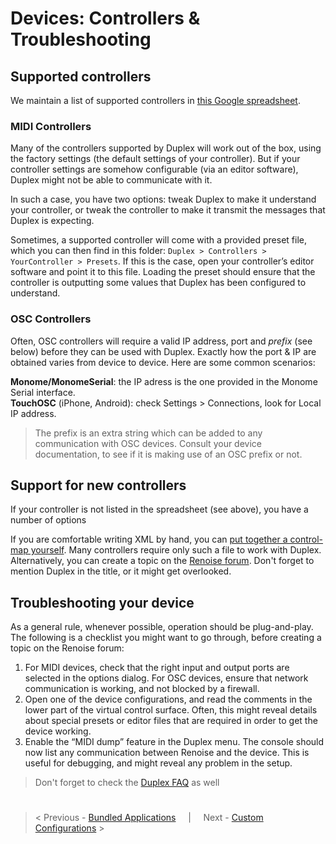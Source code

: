 # Devices: Controllers & Troubleshooting

## Supported controllers

We maintain a list of supported controllers in [this Google spreadsheet](https://docs.google.com/spreadsheet/ccc?key=0AkXQ8SxsnmZKdHZwTVVkUnh0WUxfOEtYblhMbWp6R3c&hl=en#gid=0). 

### MIDI Controllers

Many of the controllers supported by Duplex will work out of the box, using the factory settings (the default settings of your controller). But if your controller settings are somehow configurable (via an editor software), Duplex might not be able to communicate with it. 

In such a case, you have two options: tweak Duplex to make it understand your controller, or tweak the controller to make it transmit the messages that Duplex is expecting. 

Sometimes, a supported controller will come with a provided preset file, which you can then find in this folder: `Duplex > Controllers > YourController > Presets`. If this is the case, open your controller’s editor software and point it to this file. Loading the preset should ensure that the controller is outputting some values that Duplex has been configured to understand. 

### OSC Controllers

Often, OSC controllers will require a valid IP address, port and _prefix_ (see below) before they can be used with Duplex. Exactly how the port & IP are obtained varies from device to device. 
Here are some common scenarios:

**Monome/MonomeSerial**: the IP adress is the one provided in the Monome Serial interface.  
**TouchOSC** (iPhone, Android): check Settings > Connections, look for Local IP address.

> The prefix is an extra string which can be added to any communication with OSC devices. 
Consult your device documentation, to see if it is making use of an OSC prefix or not. 

## Support for new controllers

If your controller is not listed in the spreadsheet (see above), you have a number of options

If you are comfortable writing XML by hand, you can [put together a control-map yourself](http://forum.renoise.com/index.php/topic/28284-how-to-start-editing-duplex-files/). Many controllers require only such a file to work with Duplex. 
Alternatively, you can create a topic on the [Renoise forum](http://forum.renoise.com/). Don't forget to mention Duplex in the title, or it might get overlooked. 

## Troubleshooting your device

As a general rule, whenever possible, operation should be plug-and-play. The following is a checklist you might want to go through, before creating a topic on the Renoise forum:

1. For MIDI devices, check that the right input and output ports are selected in the options dialog. For OSC devices, ensure that network communication is working, and not blocked by a firewall.
2. Open one of the device configurations, and read the comments in the lower part of the virtual control surface. Often, this might reveal details about special presets or editor files that are required in order to get the device working.
3. Enable the “MIDI dump” feature in the Duplex menu. The console should now list any communication between Renoise and the device. This is useful for debugging, and might reveal any problem in the setup. 

> Don't forget to check the [Duplex FAQ](FAQ.md) as well

#

> < Previous - [Bundled Applications](Applications.md) &nbsp; &nbsp; | &nbsp; &nbsp; Next - [Custom Configurations](Configurations.md) >